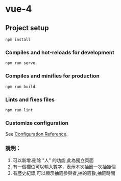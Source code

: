 # vue-4

## Project setup
```
npm install
```

### Compiles and hot-reloads for development
```
npm run serve
```

### Compiles and minifies for production
```
npm run build
```

### Lints and fixes files
```
npm run lint
```

### Customize configuration
See [Configuration Reference](https://cli.vuejs.org/config/).

### 說明：
1. 可以新增.刪除 "人" 的功能,此為獨立頁面
2. 有一個欄位可以輸入數字，表示本次抽籤一次抽幾個
3. 有歷史紀錄,可以顯示抽籤參與者,抽的籤數,抽籤時間
